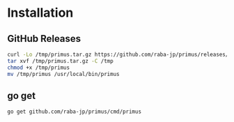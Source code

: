 # Installation

## GitHub Releases

```bash
curl -Lo /tmp/primus.tar.gz https://github.com/raba-jp/primus/releases/latest/download/primus_linux_x86_64.tar.gz
tar xvf /tmp/primus.tar.gz -C /tmp
chmod +x /tmp/primus
mv /tmp/primus /usr/local/bin/primus
```

## go get

```bash
go get github.com/raba-jp/primus/cmd/primus
```
